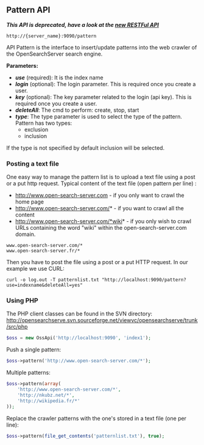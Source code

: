 ## Pattern API

_**This API is deprecated, have a look at the [new RESTFul API](/api_v2/README.html)**_

    http://{server_name}:9090/pattern

API Pattern is the interface to insert/update patterns into the web crawler of the OpenSearchServer search engine.
    
**Parameters:**
- _**use**_ (required): It is the index name
- _**login**_ (optional): The login parameter. This is required once you create a user.
- _**key**_ (optional): The key parameter related to the login (api key). This is required once you create a user.
- _**deleteAll**_: The cmd to perform: create, stop, start
- _**type**_: The type parameter is used to select the type of the pattern. Pattern has two types:
  - exclusion
  - inclusion

If the type is not specified by default inclusion will be selected.

### Posting a text file

One easy way to manage the pattern list is to upload a text file using a post or a put http request. Typical content of the text file (open pattern per line) :

* http://www.open-search-server.com - if you only want to crawl the home page
* http://www.open-search-server.com/* -  if you want to crawl all the content
* http://www.open-search-server.com/*wiki* - if you only wish to crawl URLs containing the word "wiki" within the open-search-server.com domain.
 
```
www.open-search-server.com/*
www.open-search-server.fr/*
```

Then you have to post the file using a post or a put HTTP request.
In our example we use CURL:

    curl -o log.out -T patternlist.txt "http://localhost:9090/pattern?use=indexname&deleteAll=yes"

### Using PHP

The PHP client classes can be found in the SVN directory: http://opensearchserve.svn.sourceforge.net/viewvc/opensearchserve/trunk/src/php

```php
$oss = new OssApi('http://localhost:9090', 'index1');
```

Push a single pattern:

```php
$oss->pattern('http://www.open-search-server.com/*');
```

Multiple patterns:

```php
$oss->pattern(array(
    'http://www.open-search-server.com/*',
    'http://nkubz.net/*',
    'http://wikipedia.fr/*'
));
```

Replace the crawler patterns with the one's stored in a text file (one per line):

```php
$oss->pattern(file_get_contents('patternlist.txt'), true);
```